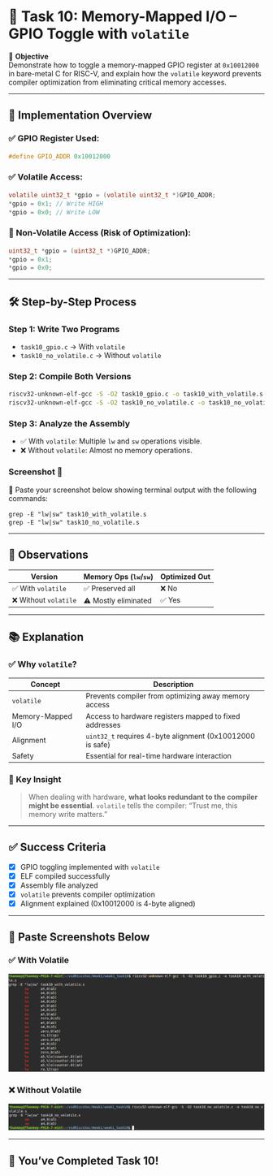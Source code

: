 # 🔌 Task 10: Memory-Mapped I/O – GPIO Toggle with `volatile`

🎯 **Objective**  
Demonstrate how to toggle a memory-mapped GPIO register at `0x10012000` in bare-metal C for RISC-V, and explain how the `volatile` keyword prevents compiler optimization from eliminating critical memory accesses.

---

## 🧱 Implementation Overview

### ✅ GPIO Register Used:
```c
#define GPIO_ADDR 0x10012000
```

### ✅ Volatile Access:
```c
volatile uint32_t *gpio = (volatile uint32_t *)GPIO_ADDR;
*gpio = 0x1; // Write HIGH
*gpio = 0x0; // Write LOW
```

### 🚫 Non-Volatile Access (Risk of Optimization):
```c
uint32_t *gpio = (uint32_t *)GPIO_ADDR;
*gpio = 0x1;
*gpio = 0x0;
```

---

## 🛠️ Step-by-Step Process

### Step 1: Write Two Programs

- `task10_gpio.c` → With `volatile`
- `task10_no_volatile.c` → Without `volatile`

### Step 2: Compile Both Versions

```bash
riscv32-unknown-elf-gcc -S -O2 task10_gpio.c -o task10_with_volatile.s
riscv32-unknown-elf-gcc -S -O2 task10_no_volatile.c -o task10_no_volatile.s
```

### Step 3: Analyze the Assembly

- ✅ With `volatile`: Multiple `lw` and `sw` operations visible.
- ❌ Without `volatile`: Almost no memory operations.

### Screenshot 📸
📌 Paste your screenshot below showing terminal output with the following commands:
```
grep -E "lw|sw" task10_with_volatile.s
grep -E "lw|sw" task10_no_volatile.s
```

---

## 🧪 Observations

| Version              | Memory Ops (`lw`/`sw`) | Optimized Out |
|----------------------|------------------------|----------------|
| ✅ With `volatile`    | ✅ Preserved all        | ❌ No          |
| ❌ Without `volatile` | ⚠️ Mostly eliminated     | ✅ Yes         |

---

## 📚 Explanation

### ✅ Why `volatile`?

| Concept     | Description |
|-------------|-------------|
| `volatile`  | Prevents compiler from optimizing away memory access |
| Memory-Mapped I/O | Access to hardware registers mapped to fixed addresses |
| Alignment   | `uint32_t` requires 4-byte alignment (0x10012000 is safe) |
| Safety      | Essential for real-time hardware interaction |

### 🔧 Key Insight

> When dealing with hardware, **what looks redundant to the compiler might be essential**. `volatile` tells the compiler: “Trust me, this memory write matters.”

---

## ✅ Success Criteria

- [x] GPIO toggling implemented with `volatile`
- [x] ELF compiled successfully
- [x] Assembly file analyzed
- [x] `volatile` prevents compiler optimization
- [x] Alignment explained (0x10012000 is 4-byte aligned)

---

## 📸 Paste Screenshots Below

### ✅ With Volatile
![task10_gpio source code](screenshots/withvolatile.png)

### ❌ Without Volatile
![task10_gpio source code](screenshots/withoutvolatile.png)

---

## 🎉 You’ve Completed Task 10!
